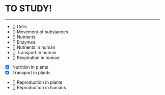 # TO STUDY!
___

- [] Cells
- [] Movement of substances
- [] Nutrients
- [] Enzymes
- [] Nutrients in human
- [] Transport in human
- [] Respiration in human
- [x] Nutrition in plants
- [x] Transport in plants
- [] Reproduction in plants
- [] Reproduction in humans
